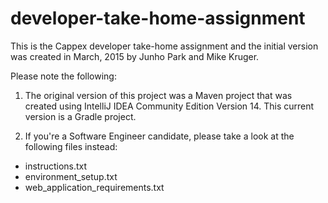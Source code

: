 # developer-take-home-assignment

This is the Cappex developer take-home assignment and the initial version was created in March, 2015 by Junho Park and Mike Kruger.

Please note the following:

1. The original version of this project was a Maven project that was created using IntelliJ IDEA Community Edition Version 14.  This current version is a Gradle project.

2. If you're a Software Engineer candidate, please take a look at the following files instead:

* instructions.txt
* environment_setup.txt
* web_application_requirements.txt
